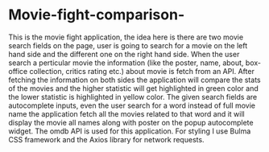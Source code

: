 # Movie-fight-comparison-

This is the movie fight application, the idea here is there are two movie search fields on the page, user is going to search for a movie on the left hand side 
and the different one on the right hand side. When the user search a perticular movie the information (like the poster, name, about, box-office collection,
critics rating etc.) about movie is fetch from an API. After fetching the information on both sides the application will compare the stats of the movies and
the higher statistic will get highlighted in green color and the lower statistic is highlighted in yellow color.
The given search fields are autocomplete inputs, even the user search for a word instead of full movie name the application fetch all the movies related to that
word and it will display the movie all names along with poster on the popup autocomplete widget.
The omdb API is used for this application. For styling I use Bulma CSS framework and the Axios library for network requests. 
